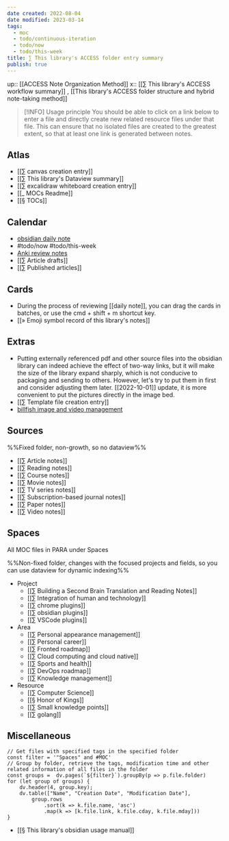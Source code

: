 ```yaml
---
date created: 2022-08-04
date modified: 2023-03-14
tags:
  - moc
  - todo/continuous-iteration
  - todo/now
  - todo/this-week
title: ∑ This library's ACCESS folder entry summary
publish: true
---
```

up:: [[ACCESS Note Organization Method]]
x:: [[∑ This library's ACCESS workflow summary]] , [[This library's ACCESS folder structure and hybrid note-taking method]]

>[!INFO] Usage principle
> You should be able to click on a link below to enter a file and directly create new related resource files under that file. This can ensure that no isolated files are created to the greatest extent, so that at least one link is generated between notes.

## Atlas

- [[∑ canvas creation entry]]
- [[∑ This library's Dataview summary]]
- [[∑ excalidraw whiteboard creation entry]]
- [[_ MOCs Readme]]
- [[§ TOCs]]

## Calendar

- [obsidian daily note](obsidian://advanced-uri?daily=true&mode=append)
- #todo/now #todo/this-week
- [Anki review notes](obsidian://advanced-uri?vault=knowledge-garden&commandid=obsidian-spaced-repetition%253Asrs-note-review-open-note)
- [[∑ Article drafts]]
- [[∑ Published articles]]

## Cards

- During the process of reviewing [[daily note]], you can drag the cards in batches, or use the cmd + shift + m shortcut key.
- [[» Emoji symbol record of this library's notes]]

## Extras

- Putting externally referenced pdf and other source files into the obsidian library can indeed achieve the effect of two-way links, but it will make the size of the library expand sharply, which is not conducive to packaging and sending to others. However, let's try to put them in first and consider adjusting them later. [[2022-10-01]] update, it is more convenient to put the pictures directly in the image bed.
- [[∑ Template file creation entry]]
- [billfish image and video management](billfish://)

## Sources

%%Fixed folder, non-growth, so no dataview%%

- [[∑ Article notes]]
- [[∑ Reading notes]]
- [[∑ Course notes]]
- [[∑ Movie notes]]
- [[∑ TV series notes]]
- [[∑ Subscription-based journal notes]]
- [[∑ Paper notes]]
- [[∑ Video notes]]

## Spaces

All MOC files in PARA under Spaces

%%Non-fixed folder, changes with the focused projects and fields, so you can use dataview for dynamic indexing%%

- Project
	- [[∑ Building a Second Brain Translation and Reading Notes]]
	- [[∑ Integration of human and technology]]
	- [[∑ chrome plugins]]
	- [[∑ obsidian plugins]]
	- [[∑ VSCode plugins]]
- Area
	- [[∑ Personal appearance management]]
	- [[∑ Personal career]]
	- [[∑ Fronted roadmap]]
	- [[∑ Cloud computing and cloud native]]
	- [[∑ Sports and health]]
	- [[∑ DevOps roadmap]]
	- [[∑ Knowledge management]]
- Resource
	- [[∑ Computer Science]]
	- [[§ Honor of Kings]]
	- [[∑ Small knowledge points]]
	- [[∑ golang]]

## Miscellaneous

```dataviewjs
// Get files with specified tags in the specified folder
const filter = '"Spaces" and #MOC'
// Group by folder, retrieve the tags, modification time and other related information of all files in the folder
const groups =  dv.pages(`${filter}`).groupBy(p => p.file.folder)
for (let group of groups) {
	dv.header(4, group.key);
	dv.table(["Name", "Creation Date", "Modification Date"],
		group.rows
			.sort(k => k.file.name, 'asc')
			.map(k => [k.file.link, k.file.cday, k.file.mday]))
}
```

- [[§ This library's obsidian usage manual]] 